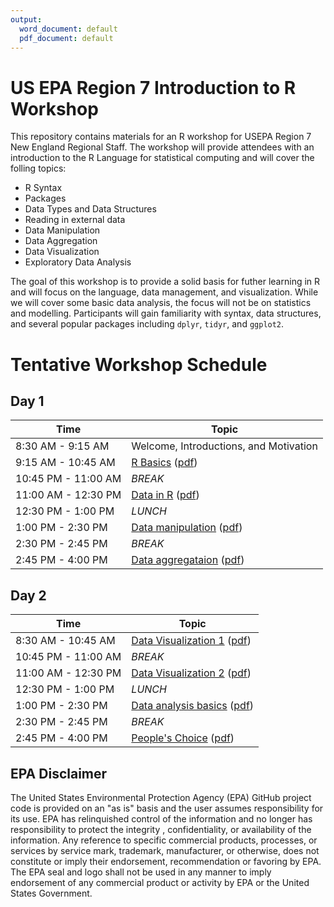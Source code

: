```yaml
---
output:
  word_document: default
  pdf_document: default
---
```

# US EPA Region 7 Introduction to R Workshop

This repository contains materials for an R workshop for USEPA Region 7 New England Regional Staff. The workshop will provide attendees with an introduction to the R Language for statistical computing and will cover the folling topics:

- R Syntax
- Packages
- Data Types and Data Structures
- Reading in external data
- Data Manipulation
- Data Aggregation
- Data Visualization
- Exploratory Data Analysis

The goal of this workshop is to provide a solid basis for futher learning in R and will focus on the language, data management, and visualization.  While we will cover some basic data analysis, the focus will not be on statistics and modelling.  Participants will gain familiarity with syntax, data structures, and several popular packages including `dplyr`, `tidyr`, and `ggplot2`.

# Tentative Workshop Schedule

## Day 1

Time                | Topic                                     
------------------- | ----------------------------------------- 
8:30 AM - 9:15 AM   | Welcome, Introductions, and Motivation    
9:15 AM - 10:45 AM  | [R Basics](lessons/r_basics.md)  ([pdf](lessons/r_basics.pdf))
10:45 PM - 11:00 AM | *BREAK*
11:00 AM - 12:30 PM | [Data in R](lessons/data_in_r.md)  ([pdf](lessons/data_in_r.pdf))
12:30 PM - 1:00 PM  | *LUNCH*
1:00 PM - 2:30 PM   | [Data manipulation](lessons/data_manipulation.md)  ([pdf](lessons/data_manipulation.pdf))
2:30 PM - 2:45 PM   | *BREAK*
2:45 PM - 4:00 PM   | [Data aggregataion](lessons/data_aggregation.md)  ([pdf](lessons/data_aggregation.pdf))



## Day 2

Time                | Topic                                     
------------------- | -----------------------------------------
8:30 AM - 10:45 AM  | [Data Visualization 1](lessons/data_viz.md)  ([pdf](lessons/data_viz.pdf))
10:45 PM - 11:00 AM | *BREAK*
11:00 AM - 12:30 PM | [Data Visualization 2](lessons/data_viz.md)  ([pdf](lessons/data_viz.pdf))   
12:30 PM - 1:00 PM  | *LUNCH*
1:00 PM - 2:30 PM   | [Data analysis basics](lessons/data_analysis_basics.md)  ([pdf](lessons/data_analysis_basics.pdf))
2:30 PM - 2:45 PM   | *BREAK*
2:45 PM - 4:00 PM   | [People's Choice](lessons/peoples_choice.md) ([pdf](lessons/peoples_choice.pdf))



## EPA Disclaimer
The United States Environmental Protection Agency (EPA) GitHub project code is provided on an "as is" basis and the user assumes responsibility for its use. EPA has relinquished control of the information and no longer has responsibility to protect the integrity , confidentiality, or availability of the information. Any reference to specific commercial products, processes, or services by service mark, trademark, manufacturer, or otherwise, does not constitute or imply their endorsement, recommendation or favoring by EPA. The EPA seal and logo shall not be used in any manner to imply endorsement of any commercial product or activity by EPA or the United States Government.
